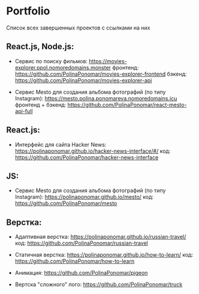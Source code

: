 # Portfolio
Список всех завершенных проектов с ссылками на них 

## React.js, Node.js:
- Сервис по поиску фильмов: https://movies-explorer.ppol.nomoredomains.monster 
    фронтенд: https://github.com/PolinaPonomar/movies-explorer-frontend
    бэкенд: https://github.com/PolinaPonomar/movies-explorer-api

- Сервис Mesto для создания альбома фотографий (по типу Instagram): https://mesto.polina.ponomareva.nomoredomains.icu
    фронтенд + бэкенд: https://github.com/PolinaPonomar/react-mesto-api-full

## React.js:
- Интерфейс для сайта Hacker News: https://polinaponomar.github.io/hacker-news-interface/#/
    код: https://github.com/PolinaPonomar/hacker-news-interface

## JS:
- Сервис Mesto для создания альбома фотографий (по типу Instagram): https://polinaponomar.github.io/mesto/
    код: https://github.com/PolinaPonomar/mesto

## Верстка:
- Адаптивная верстка: https://polinaponomar.github.io/russian-travel/
    код: https://github.com/PolinaPonomar/russian-travel

- Статичная верстка: https://polinaponomar.github.io/how-to-learn/ 
    код: https://github.com/PolinaPonomar/how-to-learn

- Анимация: https://github.com/PolinaPonomar/pigeon

- Вертска "сложного" лого: https://github.com/PolinaPonomar/truck
